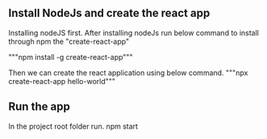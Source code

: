 ## Install NodeJs and create the react app

Installing nodeJS first.
After installing nodeJs run below command to install through npm the "create-react-app"

"""npm install -g create-react-app"""

Then we can create the react application using below command.
"""npx create-react-app hello-world"""

## Run the app
In the project root folder run.
npm start

